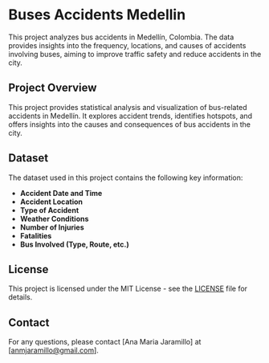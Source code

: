 # Buses Accidents Medellin

This project analyzes bus accidents in Medellín, Colombia. The data provides insights into the frequency, locations, and causes of accidents involving buses, aiming to improve traffic safety and reduce accidents in the city.

## Project Overview

This project provides statistical analysis and visualization of bus-related accidents in Medellín. It explores accident trends, identifies hotspots, and offers insights into the causes and consequences of bus accidents in the city.

## Dataset

The dataset used in this project contains the following key information:
- **Accident Date and Time**
- **Accident Location**
- **Type of Accident**
- **Weather Conditions**
- **Number of Injuries**
- **Fatalities**
- **Bus Involved (Type, Route, etc.)**

## License

This project is licensed under the MIT License - see the [LICENSE](LICENSE) file for details.

## Contact

For any questions, please contact [Ana Maria Jaramillo] at [anmjaramillo@gmail.com].
